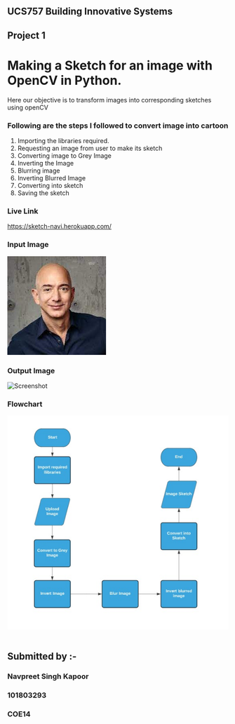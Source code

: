 ## UCS757 Building Innovative Systems
## Project 1
# Making a Sketch for an image with OpenCV in Python.
Here our objective is to transform images into corresponding sketches using openCV

### Following are the steps I followed to convert image into cartoon
1. Importing the libraries required.
2. Requesting an image from user to make its sketch
3. Converting image to Grey Image
4. Inverting the Image
5. Blurring image
6. Inverting Blurred Image
7. Converting into sketch
8. Saving the sketch

### Live Link
https://sketch-navi.herokuapp.com/

### Input Image                                                                       
![Screenshot](input.jpeg) 

### Output Image
![Screenshot](output.jpeg) 

### Flowchart
![Screenshot](flowchart.jpeg) 

## Submitted by :- 
### Navpreet Singh Kapoor
### 101803293
### COE14
